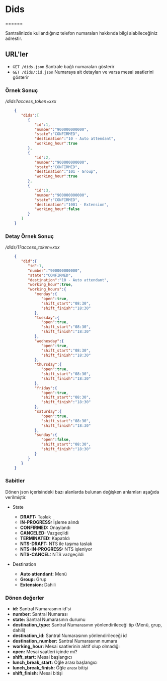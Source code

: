 # Dids
======

Santralinizde kullandığınız telefon numaraları hakkında bilgi alabileceğiniz adrestir.

## URL'ler
* `GET /dids.json` Santrale bağlı numaraları gösterir
* `GET /dids/:id.json` Numaraya ait detayları ve varsa mesai saatlerini gösterir

### Örnek Sonuç

*/dids?access_token=xxx*

```json
    {
       "dids":[
          {
             "id":1,
             "number":"900000000000",
             "state":"CONFIRMED",
             "destination":"10 - Auto attendant",
             "working_hour":true
          },
          {
             "id":2,
             "number":"900000000000",
             "state":"CONFIRMED",
             "destination":"101 - Group",
             "working_hour":true
          },
          {
             "id":3,
             "number":"900000000000",
             "state":"CONFIRMED",
             "destination":"1001 - Extension",
             "working_hour":false
          }
       ]
    }
```

### Detay Örnek Sonuç

*/dids/1?access_token=xxx*

```json
    {
       "did":{
          "id":1,
          "number":"900000000000",
          "state":"CONFIRMED",
          "destination":"10 - Auto attendant",
          "working_hour":true,
          "working_hours":{
             "monday":{
                "open":true,
                "shift_start":"08:30",
                "shift_finish":"18:30"
             },
             "tuesday":{
                "open":true,
                "shift_start":"08:30",
                "shift_finish":"18:30"
             },
             "wednesday":{
                "open":true,
                "shift_start":"08:30",
                "shift_finish":"18:30"
             },
             "thursday":{
                "open":true,
                "shift_start":"08:30",
                "shift_finish":"18:30"
             },
             "friday":{
                "open":true,
                "shift_start":"08:30",
                "shift_finish":"18:30"
             },
             "saturday":{
                "open":true,
                "shift_start":"08:30",
                "shift_finish":"18:30"
             },
             "sunday":{
                "open":false,
                "shift_start":"08:30",
                "shift_finish":"18:30"
             }
          }
       }
    }
```

### Sabitler

Dönen json içerisindeki bazı alanlarda bulunan değişken anlamları aşağıda verilmiştir.

* State
    * **DRAFT:** Taslak
    * **IN-PROGRESS:** İşleme alındı
    * **CONFIRMED:** Onaylandı
    * **CANCELED:** Vazgeçildi
    * **TERMINATED:** Kapatıldı
    * **NTS-DRAFT:** NTS ile taşıma taslak
    * **NTS-IN-PROGRESS:** NTS işleniyor
    * **NTS-CANCEL:** NTS vazgeçildi

* Destination
    * **Auto attendant:** Menü
    * **Group:** Grup
    * **Extension:** Dahili

### Dönen değerler

* **id:** Santral Numarasının id'si
* **number:** Santral Numarası
* **state:** Santral Numarasının durumu
* **destination_type:** Santral Numarasının yönlendirileceği tip (Menü, grup, dahili)
* **destination_id:** Santral Numarasının yönlendirileceği id
* **destination_number:** Santral Numarasının numara
* **working_hour:** Mesai saatlerinin aktif olup olmadığı
* **open:** Mesai saatleri içinde mi?
* **shift_start:** Mesai başlangıcı
* **lunch_break_start:** Öğle arası başlangıcı
* **lunch_break_finish:** Öğle arası bitişi
* **shift_finish:** Mesai bitişi